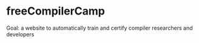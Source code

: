 # freeCompilerCamp
Goal: a website to automatically train and certify compiler researchers and developers
